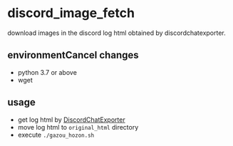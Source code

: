 # discord_image_fetch
download images in the discord log html obtained by discordchatexporter.

## environmentCancel changes
- python 3.7 or above
- wget
## usage
- get log html by [DiscordChatExporter](https://github.com/Tyrrrz/DiscordChatExporter)
- move log html to `original_html` directory
- execute `./gazou_hozon.sh`
